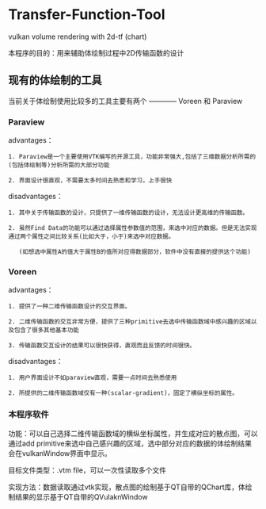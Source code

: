 # Transfer-Function-Tool
vulkan volume rendering with 2d-tf (chart)

本程序的目的：用来辅助体绘制过程中2D传输函数的设计

## 现有的体绘制的工具

当前关于体绘制使用比较多的工具主要有两个 ———— Voreen 和 Paraview 

### Paraview 

advantages：

    1. Paraview是一个主要使用VTK编写的开源工具，功能非常强大,包括了三维数据分析所需的(包括体绘制等)分析所需的大部分功能
    
    2. 界面设计很直观，不需要太多时间去熟悉和学习，上手很快

disadvantages：

    1. 其中关于传输函数的设计，只提供了一维传输函数的设计，无法设计更高维的传输函数。
    
    2. 虽然Find Data的功能可以通过选择属性参数值的范围，来选中对应的数据。但是无法实现通过两个属性之间比较关系(比如大于，小于)来选中对应数据。
   
       (如想选中属性A的值大于属性B的值所对应得数据部分，软件中没有直接的提供这个功能)

### Voreen

advantages：

    1. 提供了一种二维传输函数设计的交互界面。
    
    2. 二维传输函数的交互非常方便，提供了三种primitive去选中传输函数域中感兴趣的区域以及包含了很多其他基本功能
    
    3. 传输函数交互设计的结果可以很快获得，直观而且反馈的时间很快。

disadvantages：

    1. 用户界面设计不如paraview直观，需要一点时间去熟悉使用
    
    2. 所提供的二维传输函数域仅有一种(scalar-gradient)，固定了横纵坐标的属性。
    
    
### 本程序软件

功能：可以自己选择二维传输函数域的横纵坐标属性，并生成对应的散点图，可以通过add primitive来选中自己感兴趣的区域，选中部分对应的数据的体绘制结果会在vulkanWindow界面中显示。

目标文件类型：.vtm file，可以一次性读取多个文件

实现方法：数据读取通过vtk实现，散点图的绘制基于QT自带的QChart库，体绘制结果的显示基于QT自带的QVulaknWindow
  


